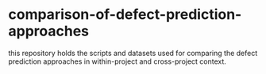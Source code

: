 # comparison-of-defect-prediction-approaches
this repository holds the scripts and datasets used for comparing the defect prediction approaches in within-project and cross-project context.

